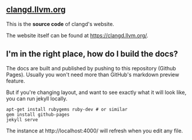 ## [clangd.llvm.org](https://clangd.llvm.org/) 
 
This is the **source code** of clangd's website. 

The website itself can be found at https://clangd.llvm.org/. 

## I'm in the right place, how do I build the docs? 
 
The docs are built and published by pushing to this repository (Github Pages). 
Usually you won't need more than GitHub's markdown preview feature. 

But if you're changing layout, and want to see exactly what it will look like, 
you can run jekyll locally. 

``` 
apt-get install rubygems ruby-dev # or similar 
gem install github-pages 
jekyll serve 
``` 

The instance at http://localhost:4000/ will refresh when you edit any file. 
